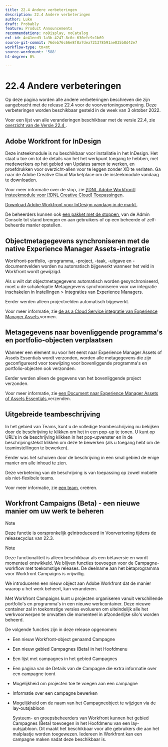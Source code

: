 ```yaml
---
title: 22.4 Andere verbeteringen
description: 22.4 Andere verbeteringen
author: Luke
draft: Probably
feature: Product Announcements
recommendations: noDisplay, noCatalog
exl-id: 4e41eed3-1a3b-4247-8c0c-630efc9c1b69
source-git-commit: 76deb76c66e8f8a7dea721378591ae035b8d42e7
workflow-type: tm+mt
source-wordcount: '588'
ht-degree: 0%

---
```


# 22.4 Andere verbeteringen

Op deze pagina worden alle andere verbeteringen beschreven die zijn aangebracht met de release 22.4 voor de voorvertoningsomgeving. Deze verbeteringen worden beschikbaar gesteld in de week van 3 oktober 2022.

Voor een lijst van alle veranderingen beschikbaar met de versie 22.4, zie [&#x200B; overzicht van de Versie 22.4 &#x200B;](/help/quicksilver/product-announcements/product-releases/22.4-release-activity/22-4-release-overview.md).

## Adobe Workfront for InDesign

Deze insteekmodule is nu beschikbaar voor installatie in het InDesign. Het staat u toe om tot de details van het het werkpunt toegang te hebben, met medewerkers op het gebied van Updates samen te werken, en proefdrukken voor overzicht-allen voor te leggen zonder XD te verlaten. Ga naar de Adobe Creative Cloud Marketplace om de insteekmodule vandaag te downloaden.

Voor meer informatie over de stop, zie [[!DNL Adobe Workfront]  insteekmodule voor  [!DNL Creative Cloud]  Toepassingen &#x200B;](/help/quicksilver/workfront-integrations-and-apps/adobe-workfront-for-creative-cloud/wf-adobe-cc.md).

[&#x200B; Download Adobe Workfront voor InDesign vandaag in de markt &#x200B;](https://exchange.adobe.com/apps/cc/108938/adobe-workfront-for-indesign).

De beheerders kunnen ook [&#x200B; een pakket met de stoppen &#x200B;](https://helpx.adobe.com/in/enterprise/using/manage-extensions.html) van de Admin Console tot stand brengen en aan gebruikers of op een beheerde of zelf-beheerde manier opstellen.

## Objectmetagegevens synchroniseren met de native Experience Manager Assets-integratie

Workfront-portfolio, -programma, -project, -taak, -uitgave en -documentvelden worden nu automatisch bijgewerkt wanneer het veld in Workfront wordt gewijzigd.

Als u wilt dat objectmetagegevens automatisch worden gesynchroniseerd, moet u de schakeloptie Metagegevens synchroniseren voor uw integratie inschakelen in Instellingen > Integraties van Experience Managers.

Eerder werden alleen projectvelden automatisch bijgewerkt.

Voor meer informatie, zie [&#x200B; de as a Cloud Service integratie van Experience Manager Assets &#x200B;](/help/quicksilver/administration-and-setup/configure-integrations/configure-aacs-integration.md) vormen.

## Metagegevens naar bovenliggende programma&#39;s en portfolio-objecten verplaatsen

Wanneer een element nu voor het eerst naar Experience Manager Assets of Assets Essentials wordt verzonden, worden alle metagegevens die zijn geconfigureerd voor toewijzing voor bovenliggende programma&#39;s en portfolio-objecten ook verzonden.

Eerder werden alleen de gegevens van het bovenliggende project verzonden.

Voor meer informatie, zie [&#x200B; een Document naar Experience Manager Assets of Assets Essentials &#x200B;](/help/quicksilver/documents/adobe-workfront-for-experience-manager-assets-essentials/send-to-aem.md) verzenden.

## Uitgebreide teambeschrijving

In het gebied van Teams, kunt u de volledige teambeschrijving nu bekijken door de beschrijving te klikken om het in een pop-up te tonen. U kunt op URL&#39;s in de beschrijving klikken in het pop-upvenster en in de beschrijvingstekst klikken om deze te bewerken (als u toegang hebt om de teaminstellingen te bewerken).

Eerder was het schuiven door de beschrijving in een smal gebied de enige manier om alle inhoud te zien.

Deze verbetering van de beschrijving is van toepassing op zowel mobiele als niet-flexibele teams.

Voor meer informatie, zie [&#x200B; een team &#x200B;](/help/quicksilver/people-teams-and-groups/create-and-manage-teams/create-a-team.md) creëren.

## Workfront Campaigns (Beta) - een nieuwe manier om uw werk te beheren

>[!NOTE]
>
>Deze functie is oorspronkelijk geïntroduceerd in Voorvertoning tijdens de releasecyclus van 22.3.

>[!NOTE]
>
>Deze functionaliteit is alleen beschikbaar als een bètaversie en wordt momenteel ontwikkeld. We blijven functies toevoegen voor de Campagne-workflow met toekomstige releases. De deelname aan het bètaprogramma voor Workfront Campaigns is vrijwillig.

We introduceren een nieuw object aan Adobe Workfront dat de manier waarop u het werk beheert, kan veranderen.

Met Workfront Campaigns kunt u projecten organiseren vanuit verschillende portfolio&#39;s en programma&#39;s in een nieuwe werkcontainer. Deze nieuwe container zal in toekomstige versies evolueren om uiteindelijk alle het werkvoorwerpen te omvatten die momenteel in afzonderlijke silo&#39;s worden beheerd.

De volgende functies zijn in deze release opgenomen:

* Een nieuw Workfront-object genaamd Campagne

* Een nieuw gebied Campagnes (Beta) in het Hoofdmenu

* Een lijst met campagnes in het gebied Campagnes

* Een pagina van de Details van de Campagne die extra informatie over een campagne toont

* Mogelijkheid om projecten toe te voegen aan een campagne

* Informatie over een campagne bewerken

* Mogelijkheid om de naam van het Campagneobject te wijzigen via de lay-outsjabloon

  Systeem- en groepsbeheerders van Workfront kunnen het gebied Campagnes (Beta) toevoegen in het Hoofdmenu van een lay-outsjabloon. Dit maakt het beschikbaar voor alle gebruikers die aan het malplaatje worden toegewezen. Iedereen in Workfront kan een campagne maken nadat deze beschikbaar is.


